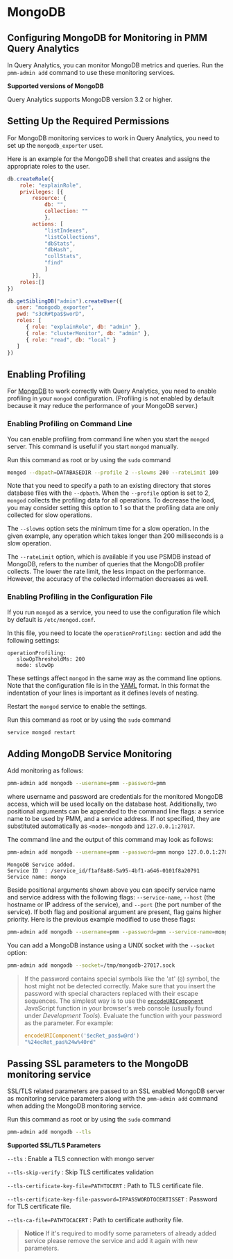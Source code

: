# MongoDB

## Configuring MongoDB for Monitoring in PMM Query Analytics

In Query Analytics, you can monitor MongoDB metrics and queries. Run the `pmm-admin add` command to use these monitoring services.

**Supported versions of MongoDB**

Query Analytics supports MongoDB version 3.2 or higher.

## Setting Up the Required Permissions

For MongoDB monitoring services to work in Query Analytics, you need to set up the `mongodb_exporter` user.

Here is an example for the MongoDB shell that creates and assigns the appropriate roles to the user.

```js
db.createRole({
    role: "explainRole",
    privileges: [{
        resource: {
            db: "",
            collection: ""
            },
        actions: [
            "listIndexes",
            "listCollections",
            "dbStats",
            "dbHash",
            "collStats",
            "find"
            ]
        }],
    roles:[]
})

db.getSiblingDB("admin").createUser({
   user: "mongodb_exporter",
   pwd: "s3cR#tpa$$worD",
   roles: [
      { role: "explainRole", db: "admin" },
      { role: "clusterMonitor", db: "admin" },
      { role: "read", db: "local" }
   ]
})
```

## Enabling Profiling

For [MongoDB](https://www.mongodb.com) to work correctly with Query Analytics, you need to enable profiling in your `mongod` configuration. (Profiling is not enabled by default because it may reduce the performance of your MongoDB server.)

### Enabling Profiling on Command Line

You can enable profiling from command line when you start the `mongod`
server. This command is useful if you start `mongod` manually.

Run this command as root or by using the `sudo` command

```sh
mongod --dbpath=DATABASEDIR --profile 2 --slowms 200 --rateLimit 100
```

Note that you need to specify a path to an existing directory that stores
database files with the `--dpbath`. When the `--profile` option is set to
2, `mongod` collects the profiling data for all operations. To decrease the
load, you may consider setting this option to 1 so that the profiling data
are only collected for slow operations.

The `--slowms` option sets the minimum time for a slow operation. In the
given example, any operation which takes longer than 200 milliseconds is a
slow operation.

The `--rateLimit` option, which is available if you use PSMDB instead
of MongoDB, refers to the number of queries that the MongoDB profiler
collects. The lower the rate limit, the less impact on the performance.
However, the accuracy of the collected information decreases as well.

### Enabling Profiling in the Configuration File

If you run `mongod` as a service, you need to use the configuration file
which by default is `/etc/mongod.conf`.

In this file, you need to locate the `operationProfiling:` section and add the
following settings:

```
operationProfiling:
   slowOpThresholdMs: 200
   mode: slowOp
```

These settings affect `mongod` in the same way as the command line options. Note that the configuration file is in the [YAML](http://yaml.org/spec/) format. In this format the indentation of your lines is important as it defines levels of nesting.

Restart the `mongod` service to enable the settings.

Run this command as root or by using the `sudo` command

```sh
service mongod restart
```

## Adding MongoDB Service Monitoring

Add monitoring as follows:

```sh
pmm-admin add mongodb --username=pmm --password=pmm
```

where username and password are credentials for the monitored MongoDB access, which will be used locally on the database host. Additionally, two positional arguments can be appended to the command line flags: a service name to be used by PMM, and a service address. If not specified, they are substituted automatically as `<node>-mongodb` and `127.0.0.1:27017`.

The command line and the output of this command may look as follows:

```sh
pmm-admin add mongodb --username=pmm --password=pmm mongo 127.0.0.1:27017
```

```
MongoDB Service added.
Service ID  : /service_id/f1af8a88-5a95-4bf1-a646-0101f8a20791
Service name: mongo
```

Beside positional arguments shown above you can specify service name and service address with the following flags: `--service-name`, `--host` (the hostname or IP address of the service), and `--port` (the port number of the service). If both flag and positional argument are present, flag gains higher priority. Here is the previous example modified to use these flags:

```sh
pmm-admin add mongodb --username=pmm --password=pmm --service-name=mongo --host=127.0.0.1 --port=27017
```

You can add a MongoDB instance using a UNIX socket with the `--socket` option:

```sh
pmm-admin add mongodb --socket=/tmp/mongodb-27017.sock
```

> If the password contains special symbols like the 'at' (`@`) symbol, the host might not be detected correctly. Make sure that you insert the password with special characters replaced with their escape sequences. The simplest way is to use the [`encodeURIComponent`][ENCODE_URI] JavaScript function in your browser's web console (usually found under *Development Tools*). Evaluate the function with your password as the parameter. For example:
>
> ```javascript
> encodeURIComponent('$ecRet_pas$w@rd')
> "%24ecRet_pas%24w%40rd"
> ```

[ENCODE_URI]: https://developer.mozilla.org/en-US/docs/Web/JavaScript/Reference/Global_Objects/encodeURIComponent

## Passing SSL parameters to the MongoDB monitoring service

SSL/TLS related parameters are passed to an SSL enabled MongoDB server as
monitoring service parameters along with the `pmm-admin add` command when adding
the MongoDB monitoring service.

Run this command as root or by using the `sudo` command

```sh
pmm-admin add mongodb --tls
```

**Supported SSL/TLS Parameters**

`--tls`
: Enable a TLS connection with mongo server

`--tls-skip-verify`
: Skip TLS certificates validation

`--tls-certificate-key-file=PATHTOCERT`
: Path to TLS certificate file.

`--tls-certificate-key-file-password=IFPASSWORDTOCERTISSET`
: Password for TLS certificate file.

`--tls-ca-file=PATHTOCACERT`
: Path to certificate authority file.

> **Notice**
> If it's required to modify some parameters of already added service please remove the service and add it again with new parameters.
